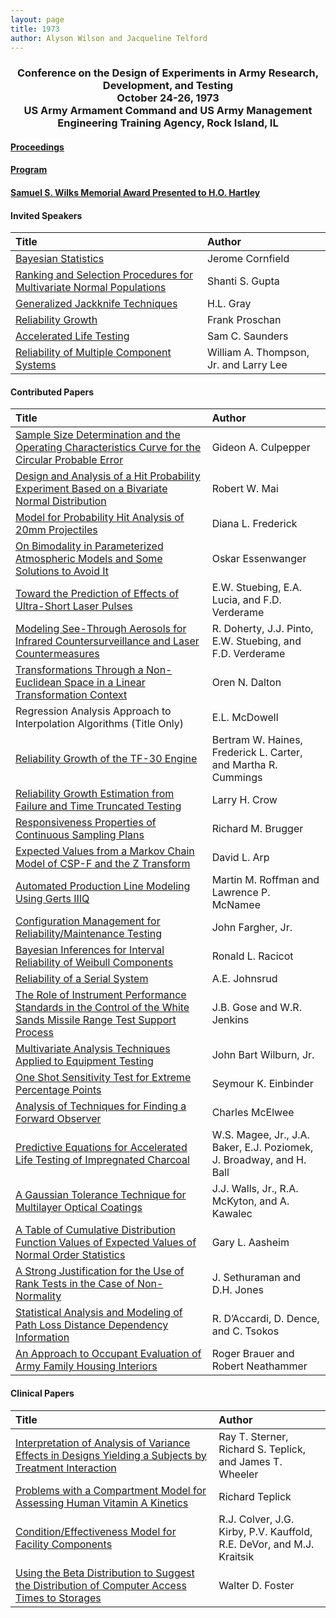 ```yaml
---
layout: page
title: 1973
author: Alyson Wilson and Jacqueline Telford
---
```

<div align="center"><h3>Conference on the Design of Experiments in Army Research, Development, and Testing<br>
October 24-26, 1973<br>
US Army Armament Command and US Army Management Engineering Training Agency, Rock Island, IL</h3></div>


#### [Proceedings](https://alysongwilson.github.io/ACAS/DOE3/DOE19.pdf#page=3)
#### [Program](https://alysongwilson.github.io/ACAS/DOE3/DOE19.pdf#page=9)

#### [Samuel S. Wilks Memorial Award Presented to H.O. Hartley](https://alysongwilson.github.io/ACAS/DOE3/DOE19.pdf#page=211)


#### Invited Speakers

| Title | Author |
| :--- | :--- |
| [Bayesian Statistics](https://alysongwilson.github.io/ACAS/DOE3/DOE19.pdf#page=16) | Jerome Cornfield |
| [Ranking and Selection Procedures for Multivariate Normal Populations](https://alysongwilson.github.io/ACAS/DOE3/DOE19.pdf#page=28) | Shanti S. Gupta |
| [Generalized Jackknife Techniques](https://alysongwilson.github.io/ACAS/DOE3/DOE19.pdf#page=507) | H.L. Gray |
| [Reliability Growth](https://alysongwilson.github.io/ACAS/DOE3/DOE19.pdf#page=521) | Frank Proschan |
| [Accelerated Life Testing](https://alysongwilson.github.io/ACAS/DOE3/DOE19.pdf#page=543) | Sam C. Saunders |
| [Reliability of Multiple Component Systems](https://alysongwilson.github.io/ACAS/DOE3/DOE19.pdf#page=557) | William A. Thompson, Jr. and Larry Lee |


#### Contributed Papers

| Title | Author |
| :--- | :--- |
| [Sample Size Determination and the Operating Characteristics Curve for the Circular Probable Error](https://alysongwilson.github.io/ACAS/DOE3/DOE19.pdf#page=61) | Gideon A. Culpepper |
| [Design and Analysis of a Hit Probability Experiment Based on a Bivariate Normal Distribution](https://alysongwilson.github.io/ACAS/DOE3/DOE19.pdf#page=67) | Robert W. Mai |
| [Model for Probability Hit Analysis of 20mm Projectiles](https://alysongwilson.github.io/ACAS/DOE3/DOE19.pdf#page=82) | Diana L. Frederick |
| [On Bimodality in Parameterized Atmospheric Models and Some Solutions to Avoid It](https://alysongwilson.github.io/ACAS/DOE3/DOE19.pdf#page=135) | Oskar Essenwanger |
| [Toward the Prediction of Effects of Ultra-Short Laser Pulses](https://alysongwilson.github.io/ACAS/DOE3/DOE19.pdf#page=150) | E.W. Stuebing, E.A. Lucia, and F.D. Verderame |
| [Modeling See-Through Aerosols for Infrared Countersurveillance and Laser Countermeasures](https://alysongwilson.github.io/ACAS/DOE3/DOE19.pdf#page=161) | R. Doherty, J.J. Pinto, E.W. Stuebing, and F.D. Verderame |
| [Transformations Through a Non-Euclidean Space in a Linear Transformation Context](https://alysongwilson.github.io/ACAS/DOE3/DOE19.pdf#page=176) | Oren N. Dalton |
| Regression Analysis Approach to Interpolation Algorithms (Title Only) | E.L. McDowell |
| [Reliability Growth of the TF-30 Engine](https://alysongwilson.github.io/ACAS/DOE3/DOE19.pdf#page=214) | Bertram W. Haines, Frederick L. Carter, and Martha R. Cummings |
| [Reliability Growth Estimation from Failure and Time Truncated Testing](https://alysongwilson.github.io/ACAS/DOE3/DOE19.pdf#page=229) | Larry H. Crow |
| [Responsiveness Properties of Continuous Sampling Plans](https://alysongwilson.github.io/ACAS/DOE3/DOE19.pdf#page=237) | Richard M. Brugger |
| [Expected Values from a Markov Chain Model of CSP-F and the Z Transform](https://alysongwilson.github.io/ACAS/DOE3/DOE19.pdf#page=267) | David L. Arp |
| [Automated Production Line Modeling Using Gerts IIIQ](https://alysongwilson.github.io/ACAS/DOE3/DOE19.pdf#page=301) | Martin M. Roffman and Lawrence P. McNamee |
| [Configuration Management for Reliability/Maintenance Testing](https://alysongwilson.github.io/ACAS/DOE3/DOE19.pdf#page=317) | John Fargher, Jr. |
| [Bayesian Inferences for Interval Reliability of Weibull Components](https://alysongwilson.github.io/ACAS/DOE3/DOE19.pdf#page=325) | Ronald L. Racicot |
| [Reliability of a Serial System](https://alysongwilson.github.io/ACAS/DOE3/DOE19.pdf#page=339) | A.E. Johnsrud |
| [The Role of Instrument Performance Standards in the Control of the White Sands Missile Range Test Support Process](https://alysongwilson.github.io/ACAS/DOE3/DOE19.pdf#page=349) | J.B. Gose and W.R. Jenkins |
| [Multivariate Analysis Techniques Applied to Equipment Testing](https://alysongwilson.github.io/ACAS/DOE3/DOE19.pdf#page=362) | John Bart Wilburn, Jr. |
| [One Shot Sensitivity Test for Extreme Percentage Points](https://alysongwilson.github.io/ACAS/DOE3/DOE19.pdf#page=372) | Seymour K. Einbinder |
| [Analysis of Techniques for Finding a Forward Observer](https://alysongwilson.github.io/ACAS/DOE3/DOE19.pdf#page=390) | Charles McElwee |
| [Predictive Equations for Accelerated Life Testing of Impregnated Charcoal](https://alysongwilson.github.io/ACAS/DOE3/DOE19.pdf#page=422) |  W.S. Magee, Jr., J.A. Baker, E.J. Poziomek, J. Broadway, and H. Ball |
| [A Gaussian Tolerance Technique for Multilayer Optical Coatings](https://alysongwilson.github.io/ACAS/DOE3/DOE19.pdf#page=429) | J.J. Walls, Jr., R.A. McKyton, and A. Kawalec |
| [A Table of Cumulative Distribution Function Values of Expected Values of Normal Order Statistics](https://alysongwilson.github.io/ACAS/DOE3/DOE19.pdf#page=446) | Gary L. Aasheim |
| [A Strong Justification for the Use of Rank Tests in the Case of Non-Normality](https://alysongwilson.github.io/ACAS/DOE3/DOE19.pdf#page=472) | J. Sethuraman and D.H. Jones |
| [Statistical Analysis and Modeling of Path Loss Distance Dependency Information](https://alysongwilson.github.io/ACAS/DOE3/DOE19.pdf#page=481) | R. D’Accardi, D. Dence, and C. Tsokos |
| [An Approach to Occupant Evaluation of Army Family Housing Interiors](https://alysongwilson.github.io/ACAS/DOE3/DOE19.pdf#page=501) | Roger Brauer and Robert Neathammer |


#### Clinical Papers

| Title | Author |
| :--- | :--- |
| [Interpretation of Analysis of Variance Effects in Designs Yielding a Subjects by Treatment Interaction](https://alysongwilson.github.io/ACAS/DOE3/DOE19.pdf#page=38) | Ray T. Sterner, Richard S. Teplick, and James T. Wheeler |
| [Problems with a Compartment Model for Assessing Human Vitamin A Kinetics](https://alysongwilson.github.io/ACAS/DOE3/DOE19.pdf#page=46) | Richard Teplick |
| [Condition/Effectiveness Model for Facility Components](https://alysongwilson.github.io/ACAS/DOE3/DOE19.pdf#page=109) | R.J. Colver, J.G. Kirby, P.V. Kauffold, R.E. DeVor, and M.J. Kraitsik |
| [Using the Beta Distribution to Suggest the Distribution of Computer Access Times to Storages](https://alysongwilson.github.io/ACAS/DOE3/DOE19.pdf#page=128) | Walter D. Foster |
